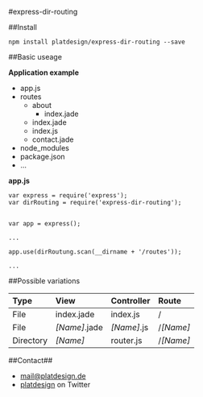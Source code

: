 #express-dir-routing

##Install

`npm install platdesign/express-dir-routing --save`



##Basic useage

**Application example**

- app.js
- routes
	- about
		- index.jade
	- index.jade
	- index.js
	- contact.jade
- node_modules
- package.json
- ...

**app.js**

	var express = require('express');
	var dirRouting = require('express-dir-routing');


	var app = express();
	
	...
	
	app.use(dirRoutung.scan(__dirname + '/routes'));
	
	...		



##Possible variations

Type 		| View 				| Controller 	| Route
:- 			| :- 				| :- 			| :- 
File		| index.jade		| index.js		| /
File		| *[Name]*.jade		| *[Name]*.js	| /*[Name]*
Directory	| *[Name]*			| router.js		| /*[Name]*



##Contact##

- [mail@platdesign.de](mailto:mail@platdesign.de)
- [platdesign](https://twitter.com/platdesign) on Twitter
